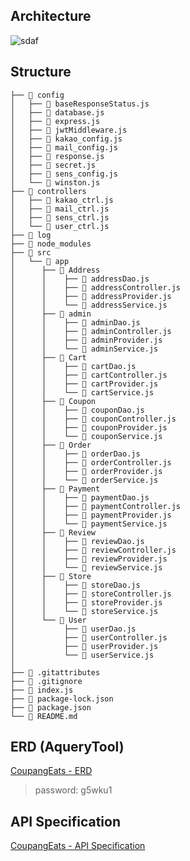 ## Architecture

![sdaf](https://user-images.githubusercontent.com/23329560/128726338-7fdd528f-553d-464e-8024-61a28c893587.JPG)

## Structure

```
├── 📂 config
│   ├── 📄 baseResponseStatus.js
│   ├── 📄 database.js
│   ├── 📄 express.js
│   ├── 📄 jwtMiddleware.js
│   ├── 📄 kakao_config.js
│   ├── 📄 mail_config.js
│   ├── 📄 response.js
│   ├── 📄 secret.js
│   ├── 📄 sens_config.js
│   └── 📄 winston.js
├── 📂 controllers
│   ├── 📄 kakao_ctrl.js
│   ├── 📄 mail_ctrl.js
│   ├── 📄 sens_ctrl.js
│   └── 📄 user_ctrl.js
├── 📂 log
├── 📂 node_modules
├── 📂 src
│   └── 📂 app
│ 	   ├── 📂 Address
│      │    ├── 📄 addressDao.js
│      │    ├── 📄 addressController.js
│      │    ├── 📄 addressProvider.js
│      │    └── 📄 addressService.js
│ 	   ├── 📂 admin
│      │    ├── 📄 adminDao.js
│ 	   │    ├── 📄 adminController.js
│ 	   │    ├── 📄 adminProvider.js
│ 	   │    └── 📄 adminService.js
│ 	   ├── 📂 Cart
│      │    ├── 📄 cartDao.js
│ 	   │    ├── 📄 cartController.js
│ 	   │    ├── 📄 cartProvider.js
│ 	   │    └── 📄 cartService.js
│ 	   ├── 📂 Coupon
│      │    ├── 📄 couponDao.js
│ 	   │    ├── 📄 couponController.js
│ 	   │    ├── 📄 couponProvider.js
│ 	   │    └── 📄 couponService.js
│ 	   ├── 📂 Order
│      │    ├── 📄 orderDao.js
│ 	   │    ├── 📄 orderController.js
│ 	   │    ├── 📄 orderProvider.js
│ 	   │    └── 📄 orderService.js
│ 	   ├── 📂 Payment
│      │    ├── 📄 paymentDao.js
│ 	   │    ├── 📄 paymentController.js
│ 	   │    ├── 📄 paymentProvider.js
│ 	   │    └── 📄 paymentService.js
│ 	   ├── 📂 Review
│      │    ├── 📄 reviewDao.js
│ 	   │    ├── 📄 reviewController.js
│ 	   │    ├── 📄 reviewProvider.js
│ 	   │    └── 📄 reviewService.js
│ 	   ├── 📂 Store
│      │    ├── 📄 storeDao.js
│ 	   │    ├── 📄 storeController.js
│ 	   │    ├── 📄 storeProvider.js
│ 	   │    └── 📄 storeService.js
│ 	   └── 📂 User
│    	    ├── 📄 userDao.js
│ 	 	    ├── 📄 userController.js
│ 	 	    ├── 📄 userProvider.js
│ 	 	    └── 📄 userService.js
│
├── 📄 .gitattributes
├── 📄 .gitignore
├── 📄 index.js
├── 📄 package-lock.json
├── 📄 package.json
└── 📄 README.md
```

## ERD (AqueryTool)

[CoupangEats - ERD](https://aquerytool.com/aquerymain/index/?rurl=82cce02b-e18d-49ae-ad18-abff3b834202)

> password: g5wku1

## API Specification

[CoupangEats - API Specification](https://docs.google.com/spreadsheets/d/1JXW7_XLrDfxpg-_0Ct_up5ghHLRxxosVVmwFoRYQKB8/edit?usp=sharing)

